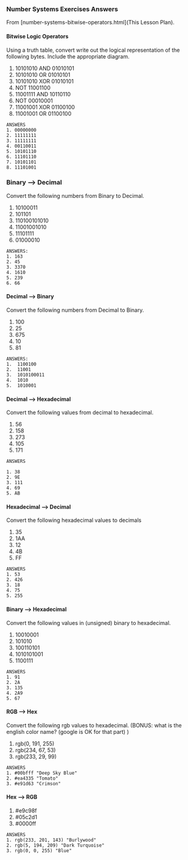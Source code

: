### Number Systems Exercises Answers

From [number-systems-bitwise-operators.html](This Lesson Plan).  

#### Bitwise Logic Operators

Using a truth table, convert write out the logical representation of the following bytes. Include the appropriate diagram.

1. 10101010 AND 01010101
2. 10101010 OR 01010101
3. 10101010 XOR 01010101
4. NOT 11001100
5. 11001111 AND 10110110
6. NOT 00010001
7. 11001001 XOR 01100100
8. 11001001 OR 01100100

```
ANSWERS
1. 00000000
2. 11111111
3. 11111111
4. 00110011
5. 10101110
6. 11101110
7. 10101101
8. 11101001
```


### Binary --> Decimal  

Convert the following numbers from Binary to Decimal.

1. 10100011
2. 101101
3. 110100101010
4. 11001001010
5. 11101111
6. 01000010

```
ANSWERS:
1. 163
2. 45
3. 3370
4. 1610
5. 239
6. 66
```


#### Decimal --> Binary

Convert the following numbers from Decimal to Binary.

1. 100
2. 25
3. 675
4. 10
5. 81

```
ANSWERS:
1.	1100100
2. 	11001
3. 	1010100011
4. 	1010
5. 	1010001
```

#### Decimal --> Hexadecimal

Convert the following values from decimal to hexadecimal.

1. 56
2. 158
3. 273
4. 105
5. 171

```
ANSWERS

1. 38
2. 9E
3. 111
4. 69
5. AB
```

#### Hexadecimal --> Decimal

Convert the following hexadecimal values to decimals

1. 35
2. 1AA
3. 12
4. 4B
5. FF

```
ANSWERS
1. 53
2. 426
3. 18
4. 75
5. 255
```

#### Binary --> Hexadecimal

Convert the following values in (unsigned) binary to hexadecimal.

1. 10010001
2. 101010
3. 100110101
4. 1010101001
5. 1100111

```
ANSWERS
1. 91
2. 2A
3. 135
4. 2A9
5. 67
```

#### RGB --> Hex

Convert the following rgb values to hexadecimal.
(BONUS: what is the english color name? (google is OK for that part) )

1. rgb(0, 191, 255)
2. rgb(234, 67, 53)
3. rgb(233, 29, 99)

```
ANSWERS
1. #00bfff "Deep Sky Blue"
2. #ea4335 "Tomato"
3. #e91d63 "Crimson"

```

#### Hex --> RGB

1. #e9c98f
2. #05c2d1
3. #0000ff

```
ANSWERS
1. rgb(233, 201, 143) "Burlywood"
2. rgb(5, 194, 209) "Dark Turquoise"
3. rgb(0, 0, 255) "Blue"

```
